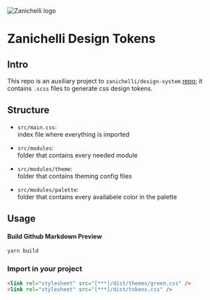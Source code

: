 ![Zanichelli logo](https://www.zanichelli.it/static/zanichelli/templates/zanichelli/_template_style/images/logo-print.png)

# Zanichelli Design Tokens

## Intro 
This repo is an auxiliary project to `zanichelli/design-system` [repo](https://github.com/ZanichelliEditore/design-system); it contains `.scss` files to generate css design tokens.

## Structure 

- `src/main.css`:   
  index file where everything is imported 

- `src/modules`:  
  folder that contains every needed module

- `src/modules/theme`:  
  folder that contains theming config files
  
- `src/modules/palette`:  
  folder that contains every availabele color in the palette

## Usage

#### Build Github Markdown Preview

```bash
yarn build
```

### Import in your project 
```html 
<link rel="stylesheet" src="[***]/dist/themes/green.css" />
<link rel="stylesheet" src="[***]/dist/tokens.css" />
```